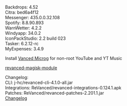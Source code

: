Backdrops: 4.52  
Citra: bed6a4f12  
Messenger: 435.0.0.32.108  
Spotify: 8.8.90.893  
WarnWetter: 4.2.2  
Windyapp: 34.0.2  
IconPackStudio: 2.2 build 023  
Tasker: 6.2.12-rc  
MyExpenses: 3.4.9  

Install [Vanced Microg](https://github.com/TeamVanced/VancedMicroG/releases) for non-root YouTube and YT Music  

[revanced-magisk-module](https://github.com/j-hc/revanced-magisk-module)  

Changelog:  
CLI: j-hc/revanced-cli-4.1.0-all.jar  
Integrations: ReVanced/revanced-integrations-0.124.1.apk  
Patches: ReVanced/revanced-patches-2.201.1.jar  
[Changelog](https://github.com/ReVanced/revanced-patches/releases/tag/v2.201.1)  
